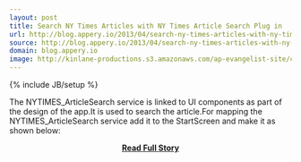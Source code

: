 ```yaml
---
layout: post
title: Search NY Times Articles with NY Times Article Search Plug in
url: http://blog.appery.io/2013/04/search-ny-times-articles-with-ny-times-article-search-plug-in/
source: http://blog.appery.io/2013/04/search-ny-times-articles-with-ny-times-article-search-plug-in/
domain: blog.appery.io
image: http://kinlane-productions.s3.amazonaws.com/ap-evangelist-site/curated/screenshots/7907_blog_appery_io.png
---
```

{% include JB/setup %}<p>The NYTIMES_ArticleSearch service is linked to UI components as part of the design of the app.It is used to search the article.For mapping the NYTIMES_ArticleSearch service add it to the StartScreen and make it as shown below:</p>
<center><p><a href="http://blog.appery.io/2013/04/search-ny-times-articles-with-ny-times-article-search-plug-in/" style='padding:25px; font-sze:18px; font-weight: bold;'>Read Full Story</a></p></center>
